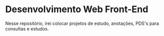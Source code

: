 # Desenvolvimento Web Front-End
Nesse repositório, irei colocar projetos de estudo, anotações, PDS's para consultas e estudos.